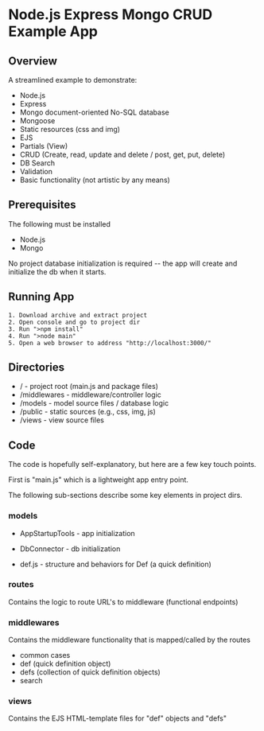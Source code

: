 
# Node.js Express Mongo CRUD Example App

## Overview

A streamlined example to demonstrate:

- Node.js
- Express
- Mongo document-oriented No-SQL database
- Mongoose
- Static resources (css and img)
- EJS
- Partials (View)
- CRUD (Create, read, update and delete / post, get, put, delete)
- DB Search
- Validation
- Basic functionality (not artistic by any means)

## Prerequisites

The following must be installed

- Node.js
- Mongo

No project database initialization is required -- the app will create and initialize the db when it starts. 

## Running App

```
1. Download archive and extract project
2. Open console and go to project dir
3. Run ">npm install"
4. Run ">node main"
5. Open a web browser to address "http://localhost:3000/"
```

## Directories

- / - project root (main.js and package files)
- /middlewares - middleware/controller logic
- /models - model source files / database logic
- /public - static sources (e.g., css, img, js)
- /views - view source files

## Code

The code is hopefully self-explanatory, but here are a few key touch points.

First is "main.js" which is a lightweight app entry point.

The following sub-sections describe some key elements in project dirs.

### models

- AppStartupTools - app initialization

- DbConnector - db initialization

- def.js - structure and behaviors for Def (a quick definition)

### routes

Contains the logic to route URL's to middleware (functional endpoints)

### middlewares

Contains the middleware functionality that is mapped/called by the routes

- common cases
- def (quick definition object)
- defs (collection of quick definition objects)
- search

### views

Contains the EJS HTML-template files for "def" objects and "defs"





